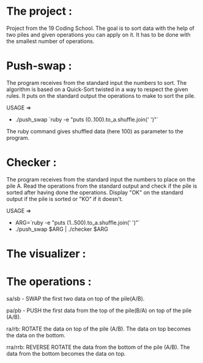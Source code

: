# The project :
Project from the 19 Coding School. The goal is to sort data with the help of two piles and given operations you can apply on it. It has to be done with the smallest number of operations.

# Push-swap :
The program receives from the standard input the numbers to sort. The algorithm is based on a Quick-Sort twisted in a way to respect the given rules. It puts on the standard output the operations to make to sort the pile.

USAGE => 

* ./push_swap \`ruby -e "puts (0..100).to_a.shuffle.join(' ')"\`

The ruby command gives shuffled data (here 100) as parameter to the program.

# Checker :
The program receives from the standard input the numbers to place on the pile A. Read the operations from the standard output and check if the pile is sorted after having done the operations. Display "OK" on the standard output if the pile is sorted or "KO" if it doesn't.

USAGE => 
* ARG=\`ruby -e "puts (1..500).to_a.shuffle.join(' ')"\`
* ./push_swap $ARG | ./checker $ARG

# The visualizer :


# The operations :
sa/sb - SWAP the first two data on top of the pile(A/B). 

pa/pb - PUSH the first data from the top of the pile(B/A) on top of the pile (A/B).

ra/rb: ROTATE the data on top of the pile (A/B). The data on top becomes the data on the bottom.

rra/rrb: REVERSE ROTATE the data from the bottom of the pile (A/B). The data from the bottom becomes the data on top.
